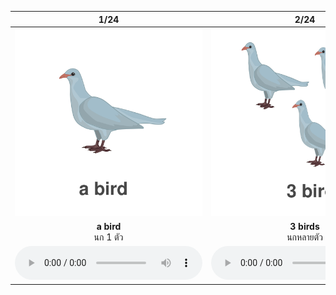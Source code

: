 <div class="carrousel">


|1/24|2/24|3/24|4/24|5/24|6/24|7/24|8/24|9/24|10/24|11/24|12/24|13/24|14/24|15/24|16/24|17/24|18/24|19/24|20/24|21/24|22/24|23/24|24/24|
| :----: | :----: | :----: | :----: | :----: | :----: | :----: | :----: | :----: | :----: | :----: | :----: | :----: | :----: | :----: | :----: | :----: | :----: | :----: | :----: | :----: | :----: | :----: | :----: |
|![](/media/img/singularplural/a&#x20;bird.svg)|![](/media/img/singularplural/3&#x20;birds.svg)|![](/media/img/singularplural/a&#x20;pencil.svg)|![](/media/img/singularplural/5&#x20;pencils.svg)|![](/media/img/singularplural/an&#x20;apple.svg)|![](/media/img/singularplural/2&#x20;apples.svg)|![](/media/img/singularplural/an&#x20;orange.svg)|![](/media/img/singularplural/3&#x20;oranges.svg)|![](/media/img/singularplural/a&#x20;bus.svg)|![](/media/img/singularplural/2&#x20;buses.svg)|![](/media/img/singularplural/a&#x20;dress.svg)|![](/media/img/singularplural/2&#x20;dresses.svg)|![](/media/img/singularplural/a&#x20;dish.svg)|![](/media/img/singularplural/4&#x20;dishes.svg)|![](/media/img/singularplural/a&#x20;toothbrush.svg)|![](/media/img/singularplural/3&#x20;toothbrushes.svg)|![](/media/img/singularplural/an&#x20;ostrich.svg)|![](/media/img/singularplural/3&#x20;ostriches.svg)|![](/media/img/singularplural/a&#x20;policeman.svg)|![](/media/img/singularplural/2&#x20;policemen.svg)|![](/media/img/singularplural/a&#x20;fish.svg)|![](/media/img/singularplural/4&#x20;fish.svg)|![](/media/img/singularplural/a&#x20;sheep.svg)|![](/media/img/singularplural/3&#x20;sheep.svg)|
|**a bird**<br>นก 1 ตัว|**3 birds**<br>นกหลายตัว|**a pencil**<br>ดินสอ 1 แท่ง|**5 pencils**<br>ดินสอหลายแท่ง|**an apple**<br>แอปเปิ้ล 1 ผล|**2 apples**<br>แอปเปิ้ลหลายผล|**an orange**<br>ส้ม 1 ผล|**3 oranges**<br>ส้มหลายผล|**a bus**<br>รถบัส 1 คัน|**2 buses**<br>รถบัสหลายคัน|**a dress**<br>ชุดกระโปรง 1 ตัว|**2 dresses**<br>ชุดกระโปรงหลายตัว|**a dish**<br>จาน 1 อัน|**4 dishes**<br>จานหลายอัน|**a toothbrush**<br>แปรงสีฟัน 1 อัน|**3 toothbrushes**<br>แปรงสีฟันหลายอัน|**an ostrich**<br>นกกระจอกเทศ 1 ตัว|**3 ostriches**<br>นกกระจอกเทศหลายตัว|**a policeman**<br>ตํารวจ 1 นาย|**2 policemen**<br>ตํารวจหลายนาย|**a fish**<br>ปลา 1 ตัว|**4 fish**<br>ปลาหลายตัว|**a sheep**<br>แกะ 1 ตัว|**3 sheep**<br>แกะหลายตัว|
|![](/media/audio/a&#x20;bird.mp3)|![](/media/audio/3&#x20;birds.mp3)|![](/media/audio/a&#x20;pencil.mp3)|![](/media/audio/5&#x20;pencils.mp3)|![](/media/audio/an&#x20;apple.mp3)|![](/media/audio/2&#x20;apples.mp3)|![](/media/audio/an&#x20;orange.mp3)|![](/media/audio/3&#x20;oranges.mp3)|![](/media/audio/a&#x20;bus.mp3)|![](/media/audio/2&#x20;buses.mp3)|![](/media/audio/a&#x20;dress.mp3)|![](/media/audio/2&#x20;dresses.mp3)|![](/media/audio/a&#x20;dish.mp3)|![](/media/audio/4&#x20;dishes.mp3)|![](/media/audio/a&#x20;toothbrush.mp3)|![](/media/audio/3&#x20;toothbrushes.mp3)|![](/media/audio/an&#x20;ostrich.mp3)|![](/media/audio/3&#x20;ostriches.mp3)|![](/media/audio/a&#x20;policeman.mp3)|![](/media/audio/2&#x20;policemen.mp3)|![](/media/audio/a&#x20;fish.mp3)|![](/media/audio/4&#x20;fish.mp3)|![](/media/audio/a&#x20;sheep.mp3)|![](/media/audio/3&#x20;sheep.mp3)|

</div>


